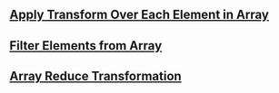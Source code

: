 ## [Apply Transform Over Each Element in Array](https://leetcode.com/problems/apply-transform-over-each-element-in-array/description/?envType=study-plan-v2&envId=30-days-of-javascript)


## [Filter Elements from Array](https://leetcode.com/problems/filter-elements-from-array/?envType=study-plan-v2&envId=30-days-of-javascript)


## [Array Reduce Transformation](https://leetcode.com/problems/array-reduce-transformation/description/?envType=study-plan-v2&envId=30-days-of-javascript)
